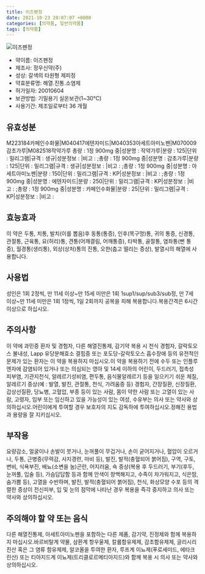 ```yaml
---
title: 이즈펜정
date: 2021-10-23 20:07:07 +0800
categories: [의약품, 일반의약품]
tags: [의약품]
---
```

![이즈펜정](https://nedrug.mfds.go.kr/pbp/cmn/itemImageDownload/147427738395000108)

- 약이름: 이즈펜정
- 제조사: 정우신약(주)
- 성상: 갈색의 타원형 제피정
- 약효분류명: 해열.진통.소염제
- 허가일자: 20010604
- 보관방법: 기밀용기 실온보관(1~30℃) 
- 사용기간: 제조일로부터 36 개월
## 유효성분
M223184카페인수화물|M040417에텐자미드|M040353아세트아미노펜|M070009감초가루|M082518작약가루
총량 : 1정 900mg 중|성분명 : 작약가루|분량 : 125|단위 : 밀리그램|규격 : 생규|성분정보 : |비고 : ;총량 : 1정 900mg 중|성분명 : 감초가루|분량 : 125|단위 : 밀리그램|규격 : 생규|성분정보 : |비고 : ;총량 : 1정 900mg 중|성분명 : 아세트아미노펜|분량 : 150|단위 : 밀리그램|규격 : KP|성분정보 : |비고 : ;총량 : 1정 900mg 중|성분명 : 에텐자미드|분량 : 250|단위 : 밀리그램|규격 : KP|성분정보 : |비고 : ;총량 : 1정 900mg 중|성분명 : 카페인수화물|분량 : 25|단위 : 밀리그램|규격 : KP|성분정보 : |비고 :
## 효능효과
이 약은 두통, 치통, 발치(이를 뽑음)후 동통(통증), 인후(목구멍)통, 귀의 통증, 신경통, 관절통, 근육통, 요(허리)통, 견통(어깨결림, 어깨통증), 타박통, 골절통, 염좌통(삔 통증), 월경통(생리통), 외상(상처)통의 진통, 오한(춥고 떨리는 증상), 발열시의 해열에 사용합니다.
## 사용법
성인은 1회 2정씩, 만 11세 이상~만 15세 미만은 1회 1sup1/sup/sub3/sub정, 만 7세 이상~만 11세 미만은 1회 1정씩, 1일 2회까지 공복을 피해 복용합니다.복용간격은 6시간 이상으로 하십시오.
## 주의사항
이 약에 과민증 환자 및 경험자, 다른 해열진통제, 감기약 복용 시 천식 경험자, 갈락토오스 불내성, Lapp 유당분해효소 결핍증 또는 포도당-갈락토오스 흡수장애 등의 유전적인 문제가 있는 환자는 이 약을 복용하지 마십시오.이 약을 복용하기 전에 수두 또는 인플루엔자에 감염되어 있거나 또는 의심되는 영아 및 14세 이하의 어린이, 두드러기, 접촉성피부염, 기관지천식, 알레르기성비염, 편두통, 음식물알레르기 등을 일으키기 쉬운 체질, 알레르기 증상(예 : 발열, 발진, 관절통, 천식, 가려움증 등) 경험자, 간장질환, 신장질환, 갑상선질환, 당뇨병, 고혈압, 부종 등이 있는 사람, 몸이 약한 사람 또는 고열이 있는 사람, 고령자, 임부 또는 임신하고 있을 가능성이 있는 여성, 수유부는 의사 또는 약사와 상의하십시오.어린이에게 투여할 경우 보호자의 지도 감독하에 투여하십시오.정해진 용법과 용량을 잘 지키십시오.
## 부작용
요량감소, 얼굴이나 손발이 붓거나, 눈꺼풀이 무겁거나, 손이 굳어지거나, 혈압이 오르거나, 두통, 근병증(무력감, 사지경련, 마비 등), 발진, 발적(충혈되어 붉어짐), 구역, 구토, 변비, 식욕부진, 배뇨(소변을 눔)곤란, 어지러움, 쇽 증상(복용 후 두드러기, 부기(후두, 눈꺼풀, 입술 등), 가슴답답함 등과 함께 안색이 창백해지고, 수족이 차가워지고, 식은땀, 숨가쁨 등), 고열을 수반하며, 발진, 발적(충혈되어 붉어짐), 천식, 화상모양 수포 등의 격렬한 증상이 전신피부, 입 및 눈의 점막에 나타난 경우 복용을 즉각 중지하고 의사 또는 약사와 상의하십시오.
## 주의해야 할 약 또는 음식
다른 해열진통제, 아세트아미노펜을 포함하는 다른 제품, 감기약, 진정제와 함께 복용하지 마십시오.바르비탈계 약물, 삼환계 항우울제, 칼륨함유제제, 감초함유제제, 글리시리진산 혹은 그 염류 함유제제, 알코올을 투여한 환자, 루프계 이뇨제(푸로세미드, 에타크린산) 또는 티아지드계 이뇨제(트리클로르메티아지드)와 함께 복용 시 의사 또는 약사와 상의하십시오.
